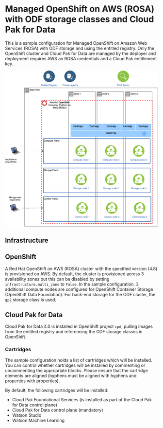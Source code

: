 # Managed OpenShift on AWS (ROSA) with ODF storage classes and Cloud Pak for Data
This is a sample configuration for Managed OpenShift on Amazon Web Services (ROSA) with ODF storage and using the entitled registry. Only the OpenShift cluster and Cloud Pak for Data are managed by the deployer and deployment requires AWS an ROSA credentials and a Cloud Pak entitlement key. 

![Picture of the environment](./aws-rosa-odf.png)

## Infrastructure

## OpenShift
A Red Hat OpenShift on AWS (ROSA) cluster with the specified version (4.8) is provisioned on AWS. By default, the cluster is provisioned across 3 availability zones but this can be disabled by setting `infrastructure.multi_zone` to `False`. In the sample configuration, 3 additional compute nodes are configured for OpenShift Container Storage (OpenShift Data Foundation). For back-end storage for the ODF cluster, the `gp2` storage class is used.

## Cloud Pak for Data
Cloud Pak for Data 4.0 is installed in OpenShift project `cpd`, pulling images from the entitled registry and referencing the ODF storage classes in OpenShift.

### Cartridges
The sample configuration holds a list of cartridges which will be installed. You can control whether cartridges will be installed by commenting or uncommenting the appropriate blocks. Please ensure that the cartridge elements are aligned (hyphens must be aligned with hyphens and properties with properties).

By default, the following cartridges will be installed:
* Cloud Pak Foundational Services (is installed as part of the Cloud Pak for Data control plane)
* Cloud Pak for Data control plane (mandatory)
* Watson Studio
* Watson Machine Learning
